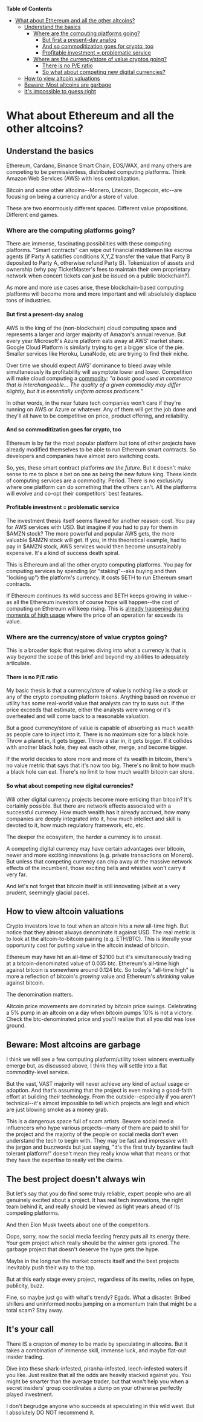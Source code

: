 <!-- START doctoc generated TOC please keep comment here to allow auto update -->
<!-- DON'T EDIT THIS SECTION, INSTEAD RE-RUN doctoc TO UPDATE -->
**Table of Contents**

- [What about Ethereum and all the other altcoins?](#what-about-ethereum-and-all-the-other-altcoins)
  - [Understand the basics](#understand-the-basics)
    - [Where are the computing platforms going?](#where-are-the-computing-platforms-going)
      - [But first a present-day analog](#but-first-a-present-day-analog)
      - [And so commoditization goes for crypto, too](#and-so-commoditization-goes-for-crypto-too)
      - [Profitable investment = problematic service](#profitable-investment--problematic-service)
    - [Where are the currency/store of value cryptos going?](#where-are-the-currencystore-of-value-cryptos-going)
      - [There is no P/E ratio](#there-is-no-pe-ratio)
      - [So what about competing new digital currencies?](#so-what-about-competing-new-digital-currencies)
  - [How to view altcoin valuations](#how-to-view-altcoin-valuations)
  - [Beware: Most altcoins are garbage](#beware-most-altcoins-are-garbage)
  - [It's impossible to guess right](#its-impossible-to-guess-right)

<!-- END doctoc generated TOC please keep comment here to allow auto update -->

# What about Ethereum and all the other altcoins?

## Understand the basics
Ethereum, Cardano, Binance Smart Chain, EOS/WAX, and many others are competing to be permissionless, distributed computing platforms. Think Amazon Web Services (AWS) with less centralization.

Bitcoin and some other altcoins--Monero, Litecoin, Dogecoin, etc--are focusing on being a currency and/or a store of value.

These are two enormously different spaces. Different value propositions. Different end games.

### Where are the computing platforms going?
There are immense, fascinating possibilities with these computing platforms. "Smart contracts" can wipe out financial middlemen like escrow agents (if Party A satisfies conditions X,Y,Z transfer the value that Party B deposited to Party A, otherwise refund Party B). Tokenization of assets and ownership (why pay TicketMaster's fees to maintain their own proprietary network when concert tickets can just be issued on a public blockchain?).

As more and more use cases arise, these blockchain-based computing platforms will become more and more important and will absolutely displace tons of industries.

#### But first a present-day analog
AWS is the king of the (non-blockchain) cloud computing space and represents a larger and larger majority of Amazon's annual revenue. But every year Microsoft's Azure platform eats away at AWS' market share. Google Cloud Platform is similarly trying to get a bigger slice of the pie. Smaller services like Heroku, LunaNode, etc are trying to find their niche.

Over time we should expect AWS' dominance to bleed away while simultaneously its profitability will asymptote lower and lower. Competition will make cloud computing a [commodity](https://www.investopedia.com/terms/c/commodity.asp): _"a basic good used in commerce that is interchangeable... The quality of a given commodity may differ slightly, but it is essentially uniform across producers."_

In other words, in the near future tech companies won't care if they're running on AWS or Azure or whatever. Any of them will get the job done and they'll all have to be competitive on price, product offering, and reliability.

#### And so commoditization goes for crypto, too
Ethereum is by far the most popular platform but tons of other projects have already modified themselves to be able to run Ethereum smart contracts. So developers and companies have almost zero switching costs.

So, yes, these smart contract platforms _are the future_. But it doesn't make sense to me to place a bet on one as being the new future king. These kinds of computing services are a commodity. Period. There is no exclusivity where one platform can do something that the others can't. All the platforms will evolve and co-opt their competitors' best features.

#### Profitable investment = problematic service
The investment thesis itself seems flawed for another reason: cost. You pay for AWS services with USD. But imagine if you had to pay for them in $AMZN stock? The more powerful and popular AWS gets, the more valuable $AMZN stock will get. If you, in this theoretical example, had to pay in $AMZN stock, AWS services would then become unsustainably expensive. It's a kind of success death spiral.

This is Ethereum and all the other crypto computing platforms. You pay for computing services by spending (or "staking"--aka buying and then "locking up") the platform's currency. It costs $ETH to run Ethereum smart contracts.

If Ethereum continues its wild success and $ETH keeps growing in value--as all the Ethereum investors of course hope will happen--the cost of computing on Ethereum will keep rising. This is [already happening during moments of high usage](https://www.coindesk.com/high-gas-fees-prevent-ethereum-from-being-ethereum) where the price of an operation far exceeds its value.


### Where are the currency/store of value cryptos going?
This is a broader topic that requires diving into what a currency is that is way beyond the scope of this brief and beyond my abilities to adequately articulate.

#### There is no P/E ratio
My basic thesis is that a currency/store of value is nothing like a stock or any of the crypto computing platform tokens. Anything based on revenue or utility has some real-world value that analysts can try to suss out. If the price exceeds that estimate, either the analysts were wrong or it's overheated and will come back to a reasonable valuation.

But a good currency/store of value is capable of absorbing as much wealth as people care to inject into it. There is no maximum size for a black hole. Throw a planet in, it gets bigger. Throw a star in, it gets bigger. If it collides with another black hole, they eat each other, merge, and become bigger.

If the world decides to store more and more of its wealth in bitcoin, there's no value metric that says that it's now too big. There's no limit to how much a black hole can eat. There's no limit to how much wealth bitcoin can store.

#### So what about competing new digital currencies?
Will other digital currency projects become more enticing than bitcoin? It's certainly possible. But there are network effects associated with a successful currency. How much wealth has it already accrued, how many companies are deeply integrated into it, how much intellect and skill is devoted to it, how much regulatory framework, etc, etc.

The deeper the ecosystem, the harder a currency is to unseat.

A competing digital currency may have certain advantages over bitcoin, newer and more exciting innovations (e.g. private transactions on Monero). But unless that competing currency can chip away at the massive network effects of the incumbent, those exciting bells and whistles won't carry it very far.

And let's not forget that bitcoin itself is still innovating (albeit at a very prudent, seemingly glacial pace).

## How to view altcoin valuations
Crypto investors love to tout when an altcoin hits a new all-time high. But notice that they almost always denominate it against USD. The real metric is to look at the altcoin-to-bitcoin pairing (e.g. ETH/BTC). This is literally your opportunity cost for putting value in the altcoin instead of bitcoin.

Ethereum may have hit an all-time of $2100 but it's simultaneously trading at a bitcoin-denominated value of 0.035 btc. Ethereum's all-time high against bitcoin is somewhere around 0.124 btc. So today's "all-time high" is more a reflection of bitcoin's _growing_ value and Ethereum's _shrinking_ value against bitcoin.

The denomination matters.

Altcoin price movements are dominated by bitcoin price swings. Celebrating a 5% pump in an altcoin on a day when bitcoin pumps 10% is not a victory. Check the btc-denominated price and you'll realize that all you did was lose ground. 


## Beware: Most altcoins are garbage
I think we will see a few computing platform/utility token winners eventually emerge but, as discussed above, I think they will settle into a flat commodity-level service.

But the vast, VAST majority will never achieve any kind of actual usage or adoption. And that's assuming that the project is even making a good-faith effort at building their technology. From the outside--especially if you aren't technical--it's almost impossible to tell which projects are legit and which are just blowing smoke as a money grab.

This is a dangerous space full of scam artists. Beware social media influencers who hype various projects--many of them are paid to shill for the project and the majority of the people on social media don't even understand the tech to begin with. They may be fast and impressive with the jargon and buzzwords but just saying, "it's the first truly byzantine fault tolerant platform!" doesn't mean they really know what that means or that they have the expertise to really vet the claims.


## The best project doesn't always win
But let's say that you do find some truly reliable, expert people who are all genuinely excited about a project. It has real tech innovations, the right team behind it, and really should be viewed as light years ahead of its competing platforms.

And then Elon Musk tweets about one of the competitors.

Oops, sorry, now the social media feeding frenzy puts all its energy there. Your gem project which really should be the winner gets ignored. The garbage project that doesn't deserve the hype gets the hype.

Maybe in the long run the market corrects itself and the best projects inevitably push their way to the top.

But at this early stage every project, regardless of its merits, relies on hype, publicity, buzz.

Fine, so maybe just go with what's trendy? Egads. What a disaster. Bribed shillers and uninformed noobs jumping on a momentum train that might be a total scam? Stay away.


## It's your call
There IS a crapton of money to be made by speculating in altcoins. But it takes a combination of immense skill, immense luck, and maybe flat-out insider trading.

Dive into these shark-infested, piranha-infested, leech-infested waters if you like. Just realize that all the odds are heavily stacked against you. You might be smarter than the average trader, but that won't help you when a secret insiders' group coordinates a dump on your otherwise perfectly played investment.

I don't begrudge anyone who succeeds at speculating in this wild west. But I absolutely DO NOT recommend it.
